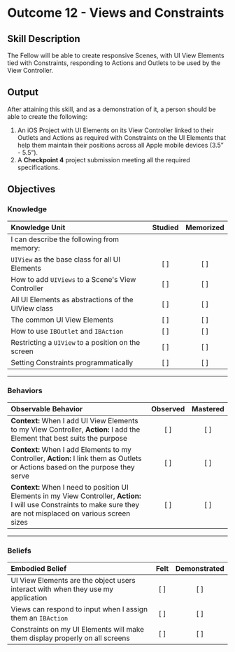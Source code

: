 # Outcome 12 - Views and  Constraints
## Skill Description

The Fellow will be able to create responsive Scenes, with UI View Elements tied with Constraints, responding to Actions and Outlets to be used by the View Controller.

## Output

After attaining this skill, and as a demonstration of it, a person should be able to create the following:

1. An iOS Project with UI Elements on its View Controller linked to their Outlets and Actions as required with Constraints on the UI Elements that help them maintain their positions across all Apple mobile devices (3.5” - 5.5”).
2. A **Checkpoint 4** project submission meeting all the required specifications.

## Objectives
### Knowledge

| Knowledge Unit   |      Studied      | Memorized |
|:-------------|:------------------:|:--------:|
| I can describe the following from memory: | | |
| `UIView` as the base class for all UI Elements | [ ] | [ ] |
| How to add `UIViews` to a Scene's View Controller | [ ] | [ ] |
| All UI Elements as abstractions of the UIView class | [ ] | [ ] |
| The common UI View Elements | [ ] | [ ] |
| How to use `IBOutlet` and `IBAction` | [ ] | [ ] |
| Restricting a `UIView` to a position on the screen | [ ] | [ ] |
| Setting Constraints programmatically | [ ] | [ ] |


------

### Behaviors

| Observable Behavior   |      Observed      | Mastered |
|:-------------|:------------------:|:--------:|
| **Context:** When I add UI View Elements to my View Controller, **Action:** I add the Element that best suits the purpose | [ ] | [ ] |
| **Context:** When I add Elements to my Controller, **Action:** I link them as Outlets or Actions based on the purpose they serve | [ ] | [ ] |
| **Context:** When I need to position UI Elements in my View Controller, **Action:** I will use Constraints to make sure they are not misplaced on various screen sizes | [ ] | [ ] |

------

### Beliefs

| Embodied Belief   |      Felt      | Demonstrated |
|:-------------|:------------------:|:--------:|
| UI View Elements are the object users interact with when they use my application | [ ] | [ ] |
| Views can respond to input when I assign them an `IBAction` | [ ] | [ ] |
| Constraints on my UI Elements will make them display properly on all screens | [ ] | [ ] |
